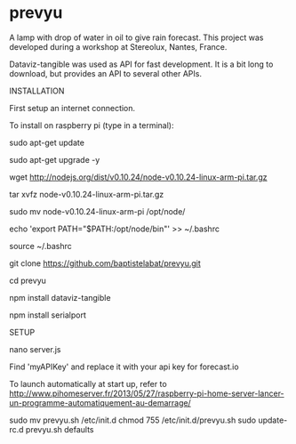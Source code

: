 prevyu
======

A lamp with drop of water in oil to give rain forecast.
This project was developed during a workshop at Stereolux, Nantes, France.

Dataviz-tangible was used as API for fast development. It is a bit long to download, but provides an API to several other APIs.

INSTALLATION

First setup an internet connection.

To install on raspberry pi (type in a terminal):

sudo apt-get update

sudo apt-get upgrade -y

wget http://nodejs.org/dist/v0.10.24/node-v0.10.24-linux-arm-pi.tar.gz

tar xvfz node-v0.10.24-linux-arm-pi.tar.gz

sudo mv node-v0.10.24-linux-arm-pi /opt/node/

echo 'export PATH="$PATH:/opt/node/bin"' >> ~/.bashrc

source ~/.bashrc

git clone https://github.com/baptistelabat/prevyu.git

cd prevyu

npm install dataviz-tangible

npm install serialport

SETUP

nano server.js

Find 'myAPIKey' and replace it with your api key for forecast.io

To launch automatically at start up, refer to http://www.pihomeserver.fr/2013/05/27/raspberry-pi-home-server-lancer-un-programme-automatiquement-au-demarrage/

sudo mv prevyu.sh /etc/init.d
chmod 755 /etc/init.d/prevyu.sh
sudo update-rc.d prevyu.sh defaults





